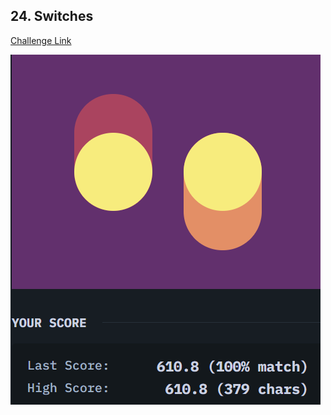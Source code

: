 ## 24. Switches  
[Challenge Link](https://cssbattle.dev/play/24)  

![Question](../../images/24.png)